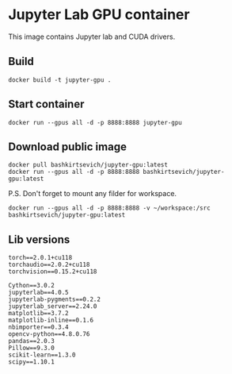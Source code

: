 # Jupyter Lab GPU container

This image contains Jupyter lab and CUDA drivers.

## Build

```
docker build -t jupyter-gpu .
```

## Start container

```
docker run --gpus all -d -p 8888:8888 jupyter-gpu
```

## Download public image

```
docker pull bashkirtsevich/jupyter-gpu:latest
docker run --gpus all -d -p 8888:8888 bashkirtsevich/jupyter-gpu:latest
```

P.S. Don't forget to mount any filder for workspace.
```
docker run --gpus all -d -p 8888:8888 -v ~/workspace:/src bashkirtsevich/jupyter-gpu:latest
```

## Lib versions

```
torch==2.0.1+cu118
torchaudio==2.0.2+cu118
torchvision==0.15.2+cu118

Cython==3.0.2
jupyterlab==4.0.5
jupyterlab-pygments==0.2.2
jupyterlab_server==2.24.0
matplotlib==3.7.2
matplotlib-inline==0.1.6
nbimporter==0.3.4
opencv-python==4.8.0.76
pandas==2.0.3
Pillow==9.3.0
scikit-learn==1.3.0
scipy==1.10.1
```
